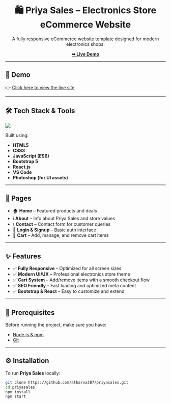 <div align="center">
  <h1 align="center">🛍️ Priya Sales – Electronics Store eCommerce Website</h1>
  <p>A fully responsive eCommerce website template designed for modern electronics shops.</p>
  <a href="https://priyasales.netlify.app/"><strong>➥ Live Demo</strong></a>
</div>

---

## 🚀 Demo

👉 [Click here to view the live site](https://priyasales.netlify.app/)

---

## 🛠️ Tech Stack & Tools

<p>
  <img src="https://skillicons.dev/icons?i=html,css,js,bootstrap,react,vscode,ps&perline=7" />
</p>

Built using:
- **HTML5**  
- **CSS3**  
- **JavaScript (ES6)**  
- **Bootstrap 5**  
- **React.js**  
- **VS Code**  
- **Photoshop (for UI assets)**

---

## 📄 Pages

- 🏠 **Home** – Featured products and deals
- ℹ️ **About** – Info about Priya Sales and store values
- 📞 **Contact** – Contact form for customer queries
- 🔐 **Login & Signup** – Basic auth interface
- 🛒 **Cart** – Add, manage, and remove cart items

---

## ✨ Features

- ✅ **Fully Responsive** – Optimized for all screen sizes
- ✅ **Modern UI/UX** – Professional electronics store theme
- ✅ **Cart System** – Add/remove items with a smooth checkout flow
- ✅ **SEO Friendly** – Fast loading and optimized meta content
- ✅ **Bootstrap & React** – Easy to customize and extend

---

## 🧰 Prerequisites

Before running the project, make sure you have:

- [Node.js & npm](https://nodejs.org/)
- [Git](https://git-scm.com/)

---

## ⚙️ Installation

To run **Priya Sales** locally:

```bash
git clone https://github.com/atharva387/priyasales.git
cd priyasales
npm install
npm start
